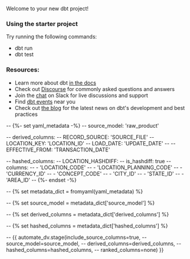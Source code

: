 Welcome to your new dbt project!

### Using the starter project

Try running the following commands:
- dbt run
- dbt test


### Resources:
- Learn more about dbt [in the docs](https://docs.getdbt.com/docs/introduction)
- Check out [Discourse](https://discourse.getdbt.com/) for commonly asked questions and answers
- Join the [chat](https://community.getdbt.com/) on Slack for live discussions and support
- Find [dbt events](https://events.getdbt.com) near you
- Check out [the blog](https://blog.getdbt.com/) for the latest news on dbt's development and best practices

-- {%- set yaml_metadata -%}
-- source_model: 'raw_product'

-- derived_columns:
--   RECORD_SOURCE: 'SOURCE_FILE'
--   LOCATION_KEY: 'LOCATION_ID'
--   LOAD_DATE: 'UPDATE_DATE'
-- --   EFFECTIVE_FROM: 'TRANSACTION_DATE'

-- hashed_columns:
--     LOCATION_HASHDIFF:
--         is_hashdiff: true
--         columns:
--             - 'LOCATION_CODE'
--             - 'LOCATION_PLANNING_CODE'
--             - 'CURRENCY_ID'
--             - 'CONCEPT_CODE'
--             - 'CITY_ID'
--             - 'STATE_ID'
--             - 'AREA_ID'
-- {%- endset -%}

-- {% set metadata_dict = fromyaml(yaml_metadata) %}

-- {% set source_model = metadata_dict['source_model'] %}

-- {% set derived_columns = metadata_dict['derived_columns'] %}

-- {% set hashed_columns = metadata_dict['hashed_columns'] %}

-- {{ automate_dv.stage(include_source_columns=true,
--                      source_model=source_model,
--                      derived_columns=derived_columns,
--                      hashed_columns=hashed_columns,
--                      ranked_columns=none) }}